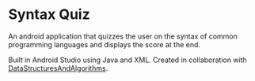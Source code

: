# Syntax Quiz
An android application that quizzes the user on the syntax of common programming languages and displays the score at the end.

Built in Android Studio using Java and XML.
Created in collaboration with [DataStructuresAndAlgorithms](https://github.com/DataStructuresAndAlgorithms).
